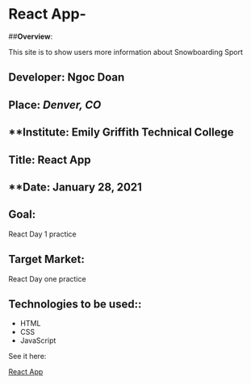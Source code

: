 # React App-

##**Overview**:
<br>

This site is to show users more information about Snowboarding Sport 

## **Developer**: Ngoc Doan
## **Place:** *Denver, CO*
## **Institute: Emily Griffith Technical College
## **Title**: React App
## **Date: January 28, 2021 

## **Goal**:
React Day 1 practice 

## **Target Market**: 
React Day one practice 

## **Technologies to be used:**:
* HTML
* CSS
* JavaScript 


See it here: 

[React App ](https://ndoan24.github.io/react-app)
